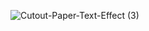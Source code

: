 ![Cutout-Paper-Text-Effect (3)](https://github.com/remarkeyable/remarkeyable/assets/122131469/56f5552b-ba9d-4bc4-848a-9e7f87d12d56)
